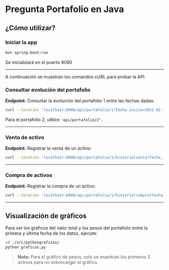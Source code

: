 # Pregunta Portafolio en Java

## ¿Cómo utilizar?

### Iniciar la app

```sh
mvn spring-boot:run  
```
Se inicializará en el puerto 8080

---

A continuación se muestran los comandos cURL para probar la API.

### Consultar evolución del portafolio

**Endpoint:** Consultar la evolución del portafolio 1 entre las fechas dadas:

```sh
curl --location 'localhost:8080/api/portafolio/1?fecha_inicio=2022-02-15&fecha_fin=2023-02-10'
```

Para el portafolio 2, utilice `'api/portafolio/2'`.

---

### Venta de activo

**Endpoint:** Registrar la venta de un activo:

```sh
curl --location 'localhost:8080/api/portafolio/1/historialventa?fecha_inicio=2022-02-15&fecha_fin=2023-02-10&fecha_venta=2022-02-15&activo_venta_id=1&monto_venta=200000000'
```

---

### Compra de activos

**Endpoint:** Registrar la compra de un activo:

```sh
curl --location 'localhost:8080/api/portafolio/1/historialcompra?fecha_inicio=2022-02-15&fecha_fin=2023-02-10&fecha_compra=2022-02-15&activo_compra_id=2&monto_compra=200000000'
```

---

## Visualización de gráficos

Para ver los gráficos del valor total y los pesos del portafolio entre la primera y última fecha de los datos, ejecute:

```sh
cd ./src/pythongraficos/
python graficos.py
```

> **Nota:** Para el gráfico de pesos, solo se muestran los primeros 3 activos para no sobrecargar el gráfico.